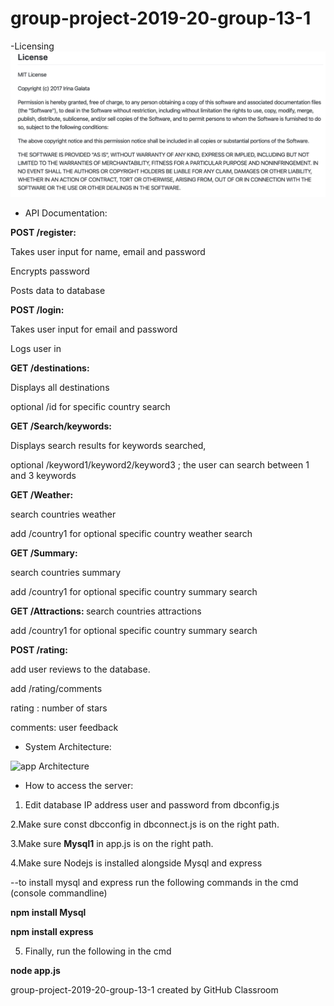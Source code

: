 # group-project-2019-20-group-13-1
-Licensing
![](BubblePickLicence.png)

- API Documentation:

<b> POST /register:</b>

Takes user input for name, email and password

Encrypts password

Posts data to database

<b> POST /login:</b>

Takes user input for email and password

Logs user in

<b> GET /destinations:</b>

Displays all destinations

optional /id for specific country search

<b>GET /Search/keywords:</b>

Displays search results for keywords searched,

optional /keyword1/keyword2/keyword3 ; the user can search between 1 and 3 keywords

<b>GET /Weather:</b> 

search countries weather 

add /country1 for optional specific country weather search

<b> GET /Summary:</b>

search countries summary

add /country1 for optional specific country summary search

<b>GET /Attractions: </b>
search countries attractions

add /country1 for optional specific country summary search

<b> POST /rating: </b>

add user reviews to the database.

add /rating/comments 

rating : number of stars

comments: user feedback

- System Architecture:

<img width="615" alt="app Architecture" src="https://user-images.githubusercontent.com/56381845/77708495-26962700-6fc0-11ea-9ebd-93e7732c39ab.png">

- How to access the server:

1. Edit database IP address user and password from dbconfig.js

2.Make sure const dbcconfig in dbconnect.js is on the right path.

3.Make sure <b>Mysql1</b> in app.js is on the right path.

4.Make sure Nodejs is installed alongside Mysql and express 

--to install mysql and express run the following commands in the cmd (console commandline)

<b>npm install Mysql</b>

<b> npm install express</b>

5. Finally, run the following in the cmd

<b>node app.js</b>

group-project-2019-20-group-13-1 created by GitHub Classroom

